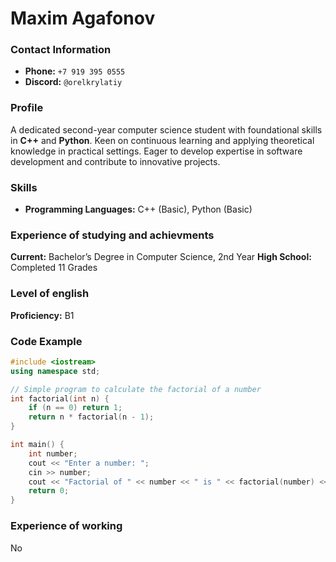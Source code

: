 # **Maxim Agafonov**

### **Contact Information**
- **Phone:** `+7 919 395 0555`
- **Discord:** `@orelkrylatiy`

### **Profile**
A dedicated second-year computer science student with foundational skills in **C++** and **Python**. Keen on continuous learning and applying theoretical knowledge in practical settings. Eager to develop expertise in software development and contribute to innovative projects.

### **Skills**
- **Programming Languages:** C++ (Basic), Python (Basic)

### **Experience of studying and achievments**

**Current:** Bachelor’s Degree in Computer Science, 2nd Year
**High School:** Completed 11 Grades

### **Level of english**

**Proficiency:** B1

### **Code Example**
```cpp
#include <iostream>
using namespace std;

// Simple program to calculate the factorial of a number
int factorial(int n) {
    if (n == 0) return 1;
    return n * factorial(n - 1);
}

int main() {
    int number;
    cout << "Enter a number: ";
    cin >> number;
    cout << "Factorial of " << number << " is " << factorial(number) << endl;
    return 0;
}
```
### **Experience of working**

No

